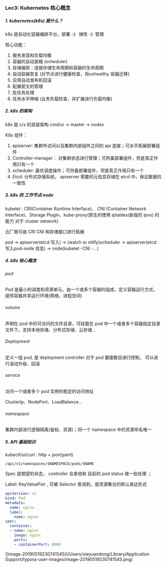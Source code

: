 ### Lec3: Kubernetes 核心概念

##### 1. kubernetes(k8s) 是什么？

k8s 是自动化容器编排平台，部署 -》 弹性 -》管理

核心功能：

1. 服务发现和负载均衡
2. 容器的自动装箱 (scheduler)
3. 存储编排：连接存储生命周期和容器的生命周期
4. 自动容器恢复 (对节点进行健康检查，将unhealthy 容器迁移)
5. 应用自动发布和回滚
6. 配置密文的管理
7. 批任务处理
8. 任务水平伸缩 (业务负载检查，并扩展进行负载均衡)

##### 2. k8s 的架构

k8s 是 c/s 的双层架构 cmd/ui -> master -> nodes

K8s 组件：

1. apiserver: 集群外访问以及集群内部组件之间的 api 连接；可水平拓展部署组件
2. Controller-manager： 对集群状态进行管理；可热备部署组件，但是真正作用只有一个
3. scheduler: 最优调度操作；可热备部署组件，但是真正作用只有一个
4. Etcd: 分布式存储系统， apiserver 需要的元信息存储在 etcd 中，保证数据的一致性

##### 3. k8s 的 工作节点 node

kubelet : CRI(Container Runtime Interface)、 CNI (Container Network Interface)、Storage Plugin、kube-proxy(原生的使用 iptables(新版的 ipvs) 的能力 对于 cluster network)

云厂商可由 CRI CNI 和存储接口进行拓展 

pod -> apiserver(etcd 写入) -> (watch or nitify)scheduler -> apiserver(etcd 写入pod-node 信息) -> node(kubelet -CNI -...) 



##### 4. k8s 核心概念

###### pod

Pod 是最小的调度和资源单元，由一个或多个容器的组成，定义容器运行方式，提供容器共享运行环境(网络、进程空间)

###### volume

声明在 pod 中的可访问的文件目录，可挂载在 pod 中一个或者多个容器指定目录文件下。支持本地存储、分布式存储、云存储...

###### Deployment

定义一组 pod, 是 deployment controller 对于 pod 健康数目进行控制， 可以进行滚动升级、回滚

###### service

访问一个或者多个 pod 实例的稳定的访问地址

ClusterIp、NodePort、LoadBalance...

###### namespace

集群内部进行逻辑隔离(鉴权、资源)；同一个 namespace 中的资源命名唯一



##### 5. API 基础知识

kubectl/ui/curl :  http + json(yaml)

`/api/v1/namespaces/$NAMESPACE/pods/​$NAME`

Spec 是期望的状态， controller 会拿他和 目前的 pod  status 做一些处理 ；

Label: KeyValuePair , 可被 Selector 查询到，是资源集合的默认表达形式

```yaml
apiVersion: v1
kind: Pod
metadata:
  name: nginx
  label:
    name: nginx
spec:
  container:
  - name: nginx
    image: nginx
    ports:
    - containerPort: 8080
```

![image-20190519230741545](/Users/xieyuandong/Library/Application Support/typora-user-images/image-20190519230741545.png)